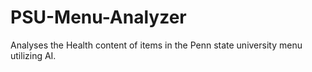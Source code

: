 # PSU-Menu-Analyzer

Analyses the Health content of items in the Penn state university menu utilizing AI.
